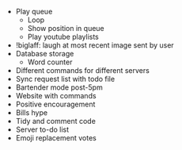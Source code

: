 - Play queue
  - Loop
  - Show position in queue
  - Play youtube playlists
- !biglaff: laugh at most recent image sent by user
- Database storage
  - Word counter
- Different commands for different servers
- Sync request list with todo file
- Bartender mode post-5pm
- Website with commands
- Positive encouragement
- Bills hype
- Tidy and comment code
- Server to-do list
- Emoji replacement votes